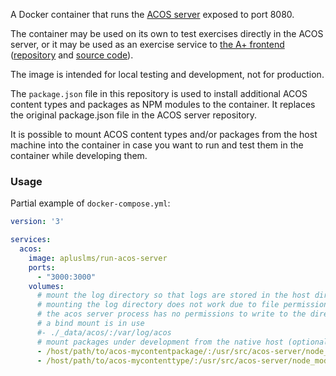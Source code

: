 A Docker container that runs the [ACOS server](https://github.com/acos-server/acos-server)
exposed to port 8080.

The container may be used on its own to test exercises directly in the ACOS server,
or it may be used as an exercise service to
[the A+ frontend](https://hub.docker.com/r/apluslms/run-aplus-front/)
([repository](https://github.com/apluslms/run-aplus-front) and
[source code](https://github.com/Aalto-LeTech/a-plus)).

The image is intended for local testing and development, not for production.

The `package.json` file in this repository is used to install additional
ACOS content types and packages as NPM modules to the container. It replaces
the original package.json file in the ACOS server repository.

It is possible to mount ACOS content types and/or packages from the host machine
into the container in case you want to run and test them in the container while
developing them.

### Usage

Partial example of `docker-compose.yml`:

```yaml
version: '3'

services:
  acos:
    image: apluslms/run-acos-server
    ports:
      - "3000:3000"
    volumes:
      # mount the log directory so that logs are stored in the host directory (optional)
      # mounting the log directory does not work due to file permission issues, i.e.,
      # the acos server process has no permissions to write to the directory if
      # a bind mount is in use
      #- ./_data/acos/:/var/log/acos
      # mount packages under development from the native host (optional)
      - /host/path/to/acos-mycontentpackage/:/usr/src/acos-server/node_modules/acos-mycontentpackage
      - /host/path/to/acos-mycontenttype/:/usr/src/acos-server/node_modules/acos-mycontenttype
```

